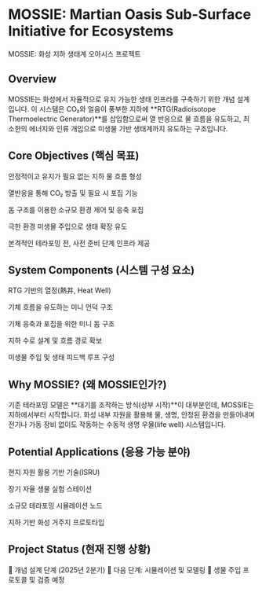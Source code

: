 # MOSSIE: Martian Oasis Sub-Surface Initiative for Ecosystems
MOSSIE: 화성 지하 생태계 오아시스 프로젝트

## Overview
MOSSIE는 화성에서 자율적으로 유지 가능한 생태 인프라를 구축하기 위한 개념 설계입니다.
이 시스템은 CO₂와 얼음이 풍부한 지하에 **RTG(Radioisotope Thermoelectric Generator)**를 삽입함으로써
열 반응으로 물 흐름을 유도하고,
최소한의 에너지와 인류 개입으로 미생물 기반 생태계까지 유도하는 구조입니다.

## Core Objectives (핵심 목표)
안정적이고 유지가 필요 없는 지하 물 흐름 형성

열반응을 통해 CO₂ 방출 및 필요 시 포집 기능

돔 구조를 이용한 소규모 환경 제어 및 응축 포집

극한 환경 미생물 주입으로 생태 확장 유도

본격적인 테라포밍 전, 사전 준비 단계 인프라 제공

## System Components (시스템 구성 요소)
RTG 기반의 열정(熱井, Heat Well)

기체 흐름을 유도하는 미니 언덕 구조

기체 응축과 포집을 위한 미니 돔 구조

지하 수로 설계 및 흐름 경로 확보

미생물 주입 및 생태 피드백 루프 구성

## Why MOSSIE? (왜 MOSSIE인가?)
기존 테라포밍 모델은 **대기를 조작하는 방식(상부 시작)**이 대부분인데,
MOSSIE는 지하에서부터 시작합니다.
화성 내부 자원을 활용해 물, 생명, 안정된 환경을 만들어내며
전기나 가동 장비 없이도 작동하는 수동적 생명 우물(life well) 시스템입니다.

## Potential Applications (응용 가능 분야)
현지 자원 활용 기반 기술(ISRU)

장기 자율 생물 실험 스테이션

소규모 테라포밍 시뮬레이션 노드

지하 기반 화성 거주지 프로토타입

## Project Status (현재 진행 상황)
🧪 개념 설계 단계 (2025년 2분기)
📡 다음 단계: 시뮬레이션 및 모델링
🌱 생물 주입 프로토콜 및 검증 예정